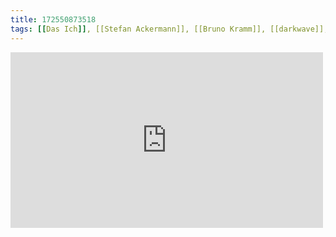 ```yaml
---
title: 172550873518
tags: [[Das Ich]], [[Stefan Ackermann]], [[Bruno Kramm]], [[darkwave]], [[neue deutsche todeskunst]]
---
```

<iframe allow="accelerometer; autoplay; clipboard-write; encrypted-media; gyroscope; picture-in-picture" allowfullscreen="" frameborder="0" height="281" id="youtube_iframe" src="https://www.youtube.com/embed/Zm1OkW_Y93A?feature=oembed&amp;enablejsapi=1&amp;origin=https://safe.txmblr.com&amp;wmode=opaque" width="500"></iframe>